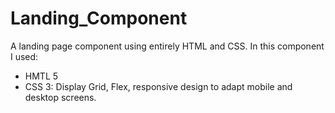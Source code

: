 # Landing_Component
A landing page component using entirely HTML and CSS.
In this component I used:
- HMTL 5
- CSS 3: Display Grid, Flex, responsive design to adapt mobile and desktop screens.

